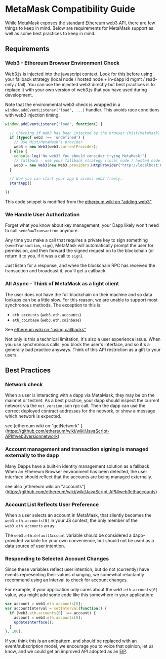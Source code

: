 # MetaMask Compatibility Guide

While MetaMask exposes the [standard Ethereum web3 API](https://github.com/ethereum/wiki/wiki/JavaScript-API), there are few things to keep in mind. Below are requirements for MetaMask support as well as some best practices to keep in mind.

## Requirements

### Web3 - Ethereum Browser Environment Check

Web3.js is injected into the javascript context.
Look for this before using your fallback strategy (local node / hosted node + in-dapp id mgmt / read-only / fail).
You can use the injected web3 directly but best practices is to replace it with your own version of web3.js
that you have used during development.

Note that the environmental web3 check is wrapped in a `window.addEventListener('load', ...)` handler. This avoids race conditions with web3 injection timing.

```js
window.addEventListener('load', function() {

  // Checking if Web3 has been injected by the browser (Mist/MetaMask)
  if (typeof web3 !== 'undefined') {
    // Use Mist/MetaMask's provider
    web3 = new Web3(web3.currentProvider);
  } else {
    console.log('No web3? You should consider trying MetaMask!')
    // fallback - use your fallback strategy (local node / hosted node + in-dapp id mgmt / fail)
    web3 = new Web3(new Web3.providers.HttpProvider("http://localhost:8545"));
  }

  // Now you can start your app & access web3 freely:
  startApp()

})
```
This code snippet is modified from the [ethereum wiki on "adding web3"](https://github.com/ethereum/wiki/wiki/JavaScript-API#adding-web3)

### We Handle User Authorization

Forget what you know about key management, your Dapp likely won't need to call `sendRawTransaction` anymore.

Any time you make a call that requires a private key to sign something (`sendTransaction`, `sign`), MetaMask will automatically prompt the user for permission, and then forward the signed request on to the blockchain (or return it to you, if it was a call to `sign`).

Just listen for a response, and when the blockchain RPC has received the transaction and broadcast it, you'll get a callback.

### All Async - Think of MetaMask as a light client

The user does not have the full blockchain on their machine and so data lookups can be a little slow.
For this reason, we are unable to support most synchronous methods. The exception to this is:
* `eth_accounts` (`web3.eth.accounts`)
* `eth_coinbase` (`web3.eth.coinbase`)

See [ethereum wiki on "using callbacks"](https://github.com/ethereum/wiki/wiki/JavaScript-API#using-callbacks)

Not only is this a technical limitation, it's also a user experience issue. When you use synchronous calls, you block the user's interface, and so it's a generally bad practice anyways. Think of this API restriction as a gift to your users.

## Best Practices

### Network check

When a user is interacting with a dapp via MetaMask, they may be on the mainnet or testnet. As a best practice, your dapp should inspect the current network via the `net_version` json rpc call. Then the dapp can use the correct deployed contract addresses for the network, or show a message which network is expected.

see [ethereum wiki on "getNetwork" ] (https://github.com/ethereum/wiki/wiki/JavaScript-API#web3versionnetwork)

### Account management and transaction signing is managed externally to the dapp

Many Dapps have a built-in identity management solution as a fallback.
When an Ethereum Browser environment has been detected,
the user interface should reflect that the accounts are being managed externally.

see also [ethereum wiki on "accounts"] (https://github.com/ethereum/wiki/wiki/JavaScript-API#web3ethaccounts)

### Account List Reflects User Preference

When a user selects an account in MetaMask, that silently becomes the `web3.eth.accounts[0]` in your JS context, the only member of the `web3.eth.accounts` array.

The `web3.eth.defaultAccount` variable should be considered a dapp-provided variable for your own convenience, but should not be used as a data source of user intention.

### Responding to Selected Account Changes

Since these variables reflect user intention, but do not (currently) have events representing their values changing, we somewhat reluctantly recommend using an interval to check for account changes.

For example, if your application only cares about the `web3.eth.accounts[0]` value, you might add some code like this somewhere in your application:
```javascript
var account = web3.eth.accounts[0];
var accountInterval = setInterval(function() {
  if (web3.eth.accounts[0] !== account) {
    account = web3.eth.accounts[0];
    updateInterface();
  }
}, 100);
```
If you think this is an antipattern, and should be replaced with an event/subscription model, we encourage you to voice that opinion, let us know, and we could get an improved API adopted as an [EIP](https://github.com/ethereum/EIPs).

